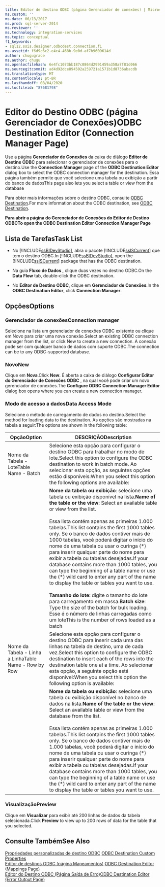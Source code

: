 ```yaml
---
title: Editor de destino ODBC (página Gerenciador de conexões) | Microsoft Docs
ms.custom: ''
ms.date: 06/13/2017
ms.prod: sql-server-2014
ms.reviewer: ''
ms.technology: integration-services
ms.topic: conceptual
f1_keywords:
- sql12.ssis.designer.odbcdest.connection.f1
ms.assetid: f6d9c6c2-e4c4-468b-9e0d-af7b9609614d
author: chugugrace
ms.author: chugu
ms.openlocfilehash: 6e4fc1073bb187c0864d2991459a358a7f81d066
ms.sourcegitcommit: ad4d92dce894592a259721a1571b1d8736abacdb
ms.translationtype: MT
ms.contentlocale: pt-BR
ms.lasthandoff: 08/04/2020
ms.locfileid: "87681798"
---
```

# <a name="odbc-destination-editor-connection-manager-page"></a><span data-ttu-id="40fca-102">Editor do Destino ODBC (página Gerenciador de Conexões)</span><span class="sxs-lookup"><span data-stu-id="40fca-102">ODBC Destination Editor (Connection Manager Page)</span></span>
  <span data-ttu-id="40fca-103">Use a página **Gerenciador de Conexões** da caixa de diálogo **Editor de Destino ODBC** para selecionar o gerenciador de conexões para o destino.</span><span class="sxs-lookup"><span data-stu-id="40fca-103">Use the **Connection Manager** page of the **ODBC Destination Editor** dialog box to select the ODBC connection manager for the destination.</span></span> <span data-ttu-id="40fca-104">Essa página também permite que você selecione uma tabela ou exibição a partir do banco de dados</span><span class="sxs-lookup"><span data-stu-id="40fca-104">This page also lets you select a table or view from the database</span></span>  
  
 <span data-ttu-id="40fca-105">Para obter mais informações sobre o destino ODBC, consulte [ODBC Destination](data-flow/odbc-destination.md).</span><span class="sxs-lookup"><span data-stu-id="40fca-105">For more information about the ODBC destination, see [ODBC Destination](data-flow/odbc-destination.md).</span></span>  
  
 <span data-ttu-id="40fca-106">**Para abrir a página do Gerenciador de Conexões do Editor de Destino ODBC**</span><span class="sxs-lookup"><span data-stu-id="40fca-106">**To open the ODBC Destination Editor Connection Manager Page**</span></span>  
  
## <a name="task-list"></a><span data-ttu-id="40fca-107">Lista de Tarefas</span><span class="sxs-lookup"><span data-stu-id="40fca-107">Task List</span></span>  
  
-   <span data-ttu-id="40fca-108">No [!INCLUDE[ssBIDevStudio](../includes/ssbidevstudio-md.md)], abra o pacote [!INCLUDE[ssISCurrent](../includes/ssiscurrent-md.md)] que tem o destino ODBC.</span><span class="sxs-lookup"><span data-stu-id="40fca-108">In [!INCLUDE[ssBIDevStudio](../includes/ssbidevstudio-md.md)], open the [!INCLUDE[ssISCurrent](../includes/ssiscurrent-md.md)] package that has the ODBC destination.</span></span>  
  
-   <span data-ttu-id="40fca-109">Na guia **Fluxo de Dados** , clique duas vezes no destino ODBC.</span><span class="sxs-lookup"><span data-stu-id="40fca-109">On the **Data Flow** tab, double-click the ODBC destination.</span></span>  
  
-   <span data-ttu-id="40fca-110">No **Editor de Destino ODBC**, clique em **Gerenciador de Conexões**.</span><span class="sxs-lookup"><span data-stu-id="40fca-110">In the **ODBC Destination Editor**, click **Connection Manager**.</span></span>  
  
## <a name="options"></a><span data-ttu-id="40fca-111">Opções</span><span class="sxs-lookup"><span data-stu-id="40fca-111">Options</span></span>  
  
### <a name="connection-manager"></a><span data-ttu-id="40fca-112">Gerenciador de conexões</span><span class="sxs-lookup"><span data-stu-id="40fca-112">Connection manager</span></span>  
 <span data-ttu-id="40fca-113">Selecione na lista um gerenciador de conexões ODBC existente ou clique em Novo para criar uma nova conexão.</span><span class="sxs-lookup"><span data-stu-id="40fca-113">Select an existing ODBC connection manager from the list, or click New to create a new connection.</span></span> <span data-ttu-id="40fca-114">A conexão pode ser com qualquer banco de dados com suporte ODBC.</span><span class="sxs-lookup"><span data-stu-id="40fca-114">The connection can be to any ODBC-supported database.</span></span>  
  
### <a name="new"></a><span data-ttu-id="40fca-115">Novo</span><span class="sxs-lookup"><span data-stu-id="40fca-115">New</span></span>  
 <span data-ttu-id="40fca-116">Clique em **Nova**.</span><span class="sxs-lookup"><span data-stu-id="40fca-116">Click **New**.</span></span> <span data-ttu-id="40fca-117">É aberta a caixa de diálogo **Configurar Editor do Gerenciador de Conexões ODBC** , na qual você pode criar um novo gerenciador de conexões.</span><span class="sxs-lookup"><span data-stu-id="40fca-117">The **Configure ODBC Connection Manager Editor** dialog box opens where you can create a new connection manager.</span></span>  
  
### <a name="data-access-mode"></a><span data-ttu-id="40fca-118">Modo de acesso a dados</span><span class="sxs-lookup"><span data-stu-id="40fca-118">Data Access Mode</span></span>  
 <span data-ttu-id="40fca-119">Selecione o método de carregamento de dados no destino.</span><span class="sxs-lookup"><span data-stu-id="40fca-119">Select the method for loading data to the destination.</span></span> <span data-ttu-id="40fca-120">As opções são mostradas na tabela a seguir:</span><span class="sxs-lookup"><span data-stu-id="40fca-120">The options are shown in the following table:</span></span>  
  
|<span data-ttu-id="40fca-121">Opção</span><span class="sxs-lookup"><span data-stu-id="40fca-121">Option</span></span>|<span data-ttu-id="40fca-122">DESCRIÇÃO</span><span class="sxs-lookup"><span data-stu-id="40fca-122">Description</span></span>|  
|------------|-----------------|  
|<span data-ttu-id="40fca-123">Nome da Tabela - Lote</span><span class="sxs-lookup"><span data-stu-id="40fca-123">Table Name - Batch</span></span>|<span data-ttu-id="40fca-124">Selecione esta opção para configurar o destino ODBC para trabalhar no modo de lote.</span><span class="sxs-lookup"><span data-stu-id="40fca-124">Select this option to configure the ODBC destination to work in batch mode.</span></span> <span data-ttu-id="40fca-125">Ao selecionar esta opção, as seguintes opções estão disponíveis:</span><span class="sxs-lookup"><span data-stu-id="40fca-125">When you select this option the following options are available:</span></span>|  
||<span data-ttu-id="40fca-126">**Nome da tabela ou exibição**: selecione uma tabela ou exibição disponível na lista.</span><span class="sxs-lookup"><span data-stu-id="40fca-126">**Name of the table or the view**: Select an available table or view from the list.</span></span><br /><br /> <span data-ttu-id="40fca-127">Essa lista contém apenas as primeiras 1.000 tabelas.</span><span class="sxs-lookup"><span data-stu-id="40fca-127">This list contains the first 1000 tables only.</span></span> <span data-ttu-id="40fca-128">Se o banco de dados contiver mais de 1000 tabelas, você poderá digitar o início do nome de uma tabela ou usar o curinga (\*) para inserir qualquer parte do nome para exibir a tabela ou tabelas desejadas.</span><span class="sxs-lookup"><span data-stu-id="40fca-128">If your database contains more than 1000 tables, you can type the beginning of a table name or use the (\*) wild card to enter any part of the name to display the table or tables you want to use.</span></span><br /><br /> <span data-ttu-id="40fca-129">**Tamanho do lote**: digite o tamanho do lote para carregamento em massa.</span><span class="sxs-lookup"><span data-stu-id="40fca-129">**Batch size**: Type the size of the batch for bulk loading.</span></span> <span data-ttu-id="40fca-130">Esse é o número de linhas carregadas como um lote</span><span class="sxs-lookup"><span data-stu-id="40fca-130">This is the number of rows loaded as a batch</span></span>|  
|<span data-ttu-id="40fca-131">Nome da Tabela - Linha a Linha</span><span class="sxs-lookup"><span data-stu-id="40fca-131">Table Name - Row by Row</span></span>|<span data-ttu-id="40fca-132">Selecione esta opção para configurar o destino ODBC para inserir cada uma das linhas na tabela de destino, uma de cada vez.</span><span class="sxs-lookup"><span data-stu-id="40fca-132">Select this option to configure the ODBC destination to insert each of the rows into the destination table one at a time.</span></span> <span data-ttu-id="40fca-133">Ao selecionar esta opção, a seguinte opção está disponível:</span><span class="sxs-lookup"><span data-stu-id="40fca-133">When you select this option the following option is available:</span></span>|  
||<span data-ttu-id="40fca-134">**Nome da tabela ou exibição**: selecione uma tabela ou exibição disponível no banco de dados na lista.</span><span class="sxs-lookup"><span data-stu-id="40fca-134">**Name of the table or the view**: Select an available table or view from the database from the list.</span></span><br /><br /> <span data-ttu-id="40fca-135">Essa lista contém apenas as primeiras 1.000 tabelas.</span><span class="sxs-lookup"><span data-stu-id="40fca-135">This list contains the first 1000 tables only.</span></span> <span data-ttu-id="40fca-136">Se o banco de dados contiver mais de 1.000 tabelas, você poderá digitar o início do nome de uma tabela ou usar o curinga (\*) para inserir qualquer parte do nome para exibir a tabela ou tabelas desejadas.</span><span class="sxs-lookup"><span data-stu-id="40fca-136">If your database contains more than 1000 tables, you can type the beginning of a table name or use the (\*) wild card to enter any part of the name to display the table or tables you want to use.</span></span>|  
  
### <a name="preview"></a><span data-ttu-id="40fca-137">Visualização</span><span class="sxs-lookup"><span data-stu-id="40fca-137">Preview</span></span>  
 <span data-ttu-id="40fca-138">Clique em **Visualizar** para exibir até 200 linhas de dados da tabela selecionada.</span><span class="sxs-lookup"><span data-stu-id="40fca-138">Click **Preview** to view up to 200 rows of data for the table that you selected.</span></span>  
  
## <a name="see-also"></a><span data-ttu-id="40fca-139">Consulte Também</span><span class="sxs-lookup"><span data-stu-id="40fca-139">See Also</span></span>  
 <span data-ttu-id="40fca-140">[Propriedades personalizadas de destino ODBC](data-flow/odbc-destination-custom-properties.md) </span><span class="sxs-lookup"><span data-stu-id="40fca-140">[ODBC Destination Custom Properties](data-flow/odbc-destination-custom-properties.md) </span></span>  
 <span data-ttu-id="40fca-141">[Editor de destinos ODBC &#40;página Mapeamentos&#41;](../../2014/integration-services/odbc-destination-editor-mappings-page.md) </span><span class="sxs-lookup"><span data-stu-id="40fca-141">[ODBC Destination Editor &#40;Mappings Page&#41;](../../2014/integration-services/odbc-destination-editor-mappings-page.md) </span></span>  
 [<span data-ttu-id="40fca-142">Editor do Destino ODBC &#40;Página Saída de Erro&#41;</span><span class="sxs-lookup"><span data-stu-id="40fca-142">ODBC Destination Editor &#40;Error Output Page&#41;</span></span>](../../2014/integration-services/odbc-destination-editor-error-output-page.md)  
  
  
